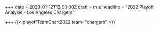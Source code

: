 +++
date = 2023-01-12T12:00:00Z
draft = true
headline = "2022 Playoff Analysis - Los Angeles Chargers"

+++
{{< playoffTeamChart2022 team="chargers" >}}